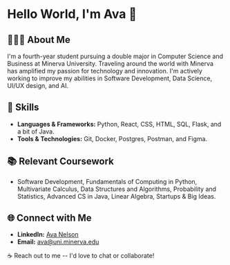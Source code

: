 # Hello World, I'm Ava 👋

## 👩🏼‍💻 About Me
I'm a fourth-year student pursuing a double major in Computer Science and Business at Minerva University. Traveling around the world with Minerva has amplified my passion for technology and innovation. I'm actively working to improve my abilities in Software Development, Data Science, UI/UX design, and AI.

## 🧰 Skills
- **Languages & Frameworks:** Python, React, CSS, HTML, SQL, Flask, and a bit of Java.  
- **Tools & Technologies:** Git, Docker, Postgres, Postman, and Figma. 

## 📚 Relevant Coursework
- Software Development, Fundamentals of Computing in Python, Multivariate Calculus, Data Structures and Algorithms, Probability and Statistics, Advanced CS in Java, Linear Algebra, Startups & Big Ideas.

## 🌐 Connect with Me
- **LinkedIn:** [Ava Nelson](https://www.linkedin.com/in/ava-n3ls0n/)
- **Email:** [ava@uni.minerva.edu](mailto:ava@uni.minerva.edu)

☕️ Reach out to me -- I'd love to chat or collaborate!

